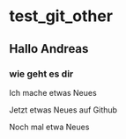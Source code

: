 # test_git_other

## Hallo Andreas 

### wie geht es dir


Ich mache etwas Neues


Jetzt etwas Neues auf Github



Noch mal etwa Neues

